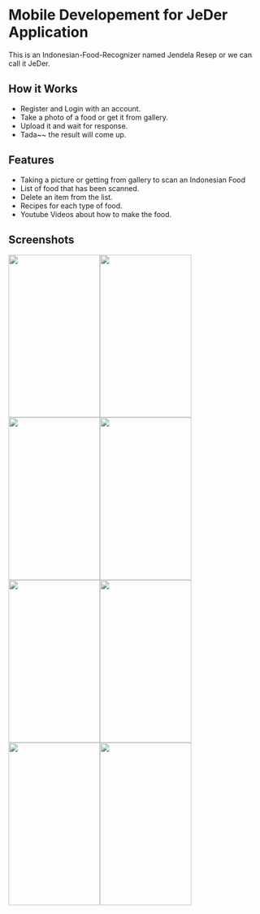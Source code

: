
# Mobile Developement for JeDer Application

This is an Indonesian-Food-Recognizer named Jendela Resep or we can call it JeDer.



## How it Works

- Register and Login with an account.
- Take a photo of a food or get it from gallery.
- Upload it and wait for response.
- Tada~~ the result will come up.

## Features

- Taking a picture or getting from gallery to scan an Indonesian Food
- List of food that has been scanned.
- Delete an item from the list.
- Recipes for each type of food.
- Youtube Videos about how to make the food.


## Screenshots
<img src="https://user-images.githubusercontent.com/65072564/172913612-0102b832-99a2-4e38-9ef3-99dc6f3b3033.jpg" height="320" width="180"><img src="https://user-images.githubusercontent.com/65072564/172914510-cea9e84b-4673-48a3-ad1c-32701d2da4db.jpg" height="320" width="180"><img src="https://user-images.githubusercontent.com/65072564/172914522-e3722a8a-62d4-43bc-9fc6-d4be8ebae5e0.jpg" height="320" width="180"><img src="https://user-images.githubusercontent.com/65072564/172914548-15890f06-3429-4a78-b7ff-f97133b8e273.jpg" height="320" width="180"><img src="https://user-images.githubusercontent.com/65072564/172914562-0d35958b-b002-4d2c-83a1-9aed95b559d9.jpg" height="320" width="180"><img src="https://user-images.githubusercontent.com/65072564/172914577-5e6a594b-09c5-401a-b94c-c3c61255c910.jpg" height="320" width="180"><img src="https://user-images.githubusercontent.com/65072564/172914582-f6aa834c-231a-4be9-a5f8-2c477c97e946.jpg" height="320" width="180"><img src="https://user-images.githubusercontent.com/65072564/172914586-bc000e2a-ee53-4383-8b7f-74c21dfcccaa.jpg" height="320" width="180">

